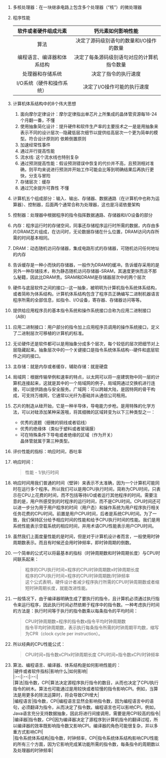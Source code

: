 1.  多核处理器：在一块继承电路上包含多个处理器（“核”）的微处理器      
2.  程序性能        

    |软件或者硬件组成元素|钙元素如何影响性能|     
    |:------------------:|:----------------:|   
    |算法|决定了源码级别语句的数量和I/O操作的数量|      
    |编程语言、编译器和体系结构|决定了每条源码级别语句对应的计算机指令数量|     
    |处理器和存储系统|决定了指令的执行速度|     
    |I/O系统（硬件和操作系统）|决定了I/O操作可能的执行速度|     
3.  计算机体系结构中的8个伟大思想     
    1.  面向摩尔定律设计：摩尔定律指出单芯片上所集成的晶体管资源每18-24个月翻一番，不懂     
    2.  使用抽象简化设计：提升硬件和软件生产率的主要技术之一是是用抽象来表示不同的设计层次--隐藏低层次细节以提供给高层次一个更为简单的模型。符合设计原则的 依赖倒置原则      
    3.  加速经常性事件       
    4.  通过并行提高性能      
    5.  流水线: 这个流水线也特别复杂      
    6.  通过预测提高性能：假设预测错误中恢复的代价并不高，且预测相对准确，则平均来说进行预测并开始工作可能会比等到明确结果后再执行更快，分支与冒险   
    7.  存储层次：缓存      
    8.  通过冗余提升可靠性  不懂        
4.  计算机五个组成部分：输入、输出、存储器、数据通路（在计算机中也称为运算器）、控制器，后面两个通常合称为处理器，这也是冯诺依曼架构      
5.  控制器：处理器中根据程序的指令指挥数据通路、存储器和I/O设备的部分   
6.  内存：程序运行时的存储空间，同事还存储程序运行时所需的数据，内存由多片DRAM芯片组成，在访问时，无论数据存储在什么位置，DRAM访问内存所需的时间基本相同。      
7.  DRAM：动态随机访问存储器，集成电路形式的存储器，可随机访问任何地址的内存    
8.  告诉缓存是一种小而快的存储器，一般作为DRAM的缓冲。告诉缓存采用的是另外一种存储技术，称为静态随机访问存储器-SRAM，其速度更快而且不那么秘籍，因此比DRAM贵。SRAM和DRAM是存储器层次中的两个层次      
9.  硬件与底层软件之间的接口--这一抽象，被明明为计算机指令系统体系结构，或者简称为体系结构。计算机体系结构包含了程序员正确编写二进制机器语言程序所需的全部信息，如指令、I/O设备，寄存器、存储器访问等等。     
10.  提供给应用程序员的基本指令系统和操作系统接口合称为应用二进制接口（ABI）      
11.  应用二进制接口：用户部分的指令加上应用程序员调用的操作系统接口，定义了二进制层次可移植的计算机的标准。      
12.  无论硬件还是软件都可以是用抽象分成多个层次，每个较低的层次把细节对上层隐藏起来。抽象层次中的一个关键接口是指令系统体系结构--硬件和底层软件之间的接口。      
13.  主存储：就是内存或者缓存，辅助存储：就是硬盘     
14.  局域网：根据传输举例和速率的特点，以太网可以将一座建筑物中同一层的计算机连接起来，这就是其中的一个局域网的例子。局域网通过交换机进行连接，可以提供路由与安全服务。广域网：可以跨越大陆，是因特网的骨干构成，可支持万维网，它通常以光纤为基础并从通信公司租用。      
15.  芯片的制造从硅开始，它是一种半导体，导电能力步枪。是用特殊的化学方法，可以对硅添加某种采莲哦，将其细微的区域转变为以下三种类型之一：      
     + 优秀的道题（细微的铜线或者铝线）   
     + 优秀的绝缘体（类似于塑料或者玻璃膜）     
     + 可在特殊条件下导电或者绝缘的区域（作为开关）     
     晶体管就属于第三种类型。     
16.  评价性能的指标：响应时间，吞吐率     
17.  响应时间：     
     > 性能 - 1/执行时间      
18.  响应时间用我们普通的时间（壁钟）来表示不太准确，因为一个计算机可能同时在运行多个程序。所以我们可以是用CPU执行时间，简称为CPU时间，只表示在CPU上花费的时间，而不包括等待I/O或者运行其他程序的时间。需要注意的是，用户所感受到的时程序的运行时间，而不是CPU时间。CPU时间还可以进一步分为用于用户程序的时间（用户态）和操作系统为用户程序执行相关任务花费的CPU时间。前置是用户CPU时间，后者是系统CPU时间。为了一致，我们保持区分给予相应时间的性能和给予CPU执行时间的性能。我们是用系统性能表示空载系统的相应时间，并用术语CPU性能表示用户CPU时间。     
19.  虽然我们上面度量性能的是时间，但是对于计算机设计者而言，一般使用时钟周期数表示。而且有时候还会用时钟频率，即时钟周期的倒数。      
20.  一个简单的公式可以将最基本的指标（时钟周期数和时钟周期长度）与CPU时间联系起来：      
     > 程序的CPU执行时间=程序的CPU时钟周期数x时钟周期长度   
     > 程序的CPU执行时间=程序的CPU时钟周期数/时钟频率     
     这个公式表明，硬件设计者减少程序执行所需的CPU时钟周期数或者缩短时钟周期长度，就能改进性能。        
21.  一般情况下，由于编译器明确生成了要执行的指令，且计算机必须通过执行指令来运行程序，因此执行时间必然依赖于程序中的指令数。一种考虑执行时间的方法是：执行时间等于执行的指令数乘以每条指令的平均时间：    
     > CPU时钟周期数=程序的指令数x指令平均时钟周期数        
     指令平均时钟周期数，表示执行每条指令所需的时钟周期平均数，缩写为CPR（clock cycle per instruction）。     
22.  所以经典的CPU性能公式：      
     > CPU时间=指令数xCPIx时钟周期长度
     > CPU时间=指令数xCPI/时钟频率      
23.  算法、编程语言、编译器、体系结构是如何影响性能的：   
     |硬件或者软件指标|影响什么|如何影响|       
     |:--:|:--:|:--:|     
     |算法|指令数，CPI|算法决定源程序执行指令的数目，从而也决定了CPU执行指令的树木。算法也可能通过是用较快或者较慢的指令影响CPI。例如，当算法是用更多的除法运算时，将会导致CPI增大|      
     |编程语言|指令数，CPI|编程语言显然会影响指令数，因为编程语言中的语句，必须翻译为指令，从而决定了指令数。编程语言也可以影响CPI，例如，Java语言充分支持数据抽象，因此将进行间接调用，需要是用CPI较高的指令|        
     |编译器|指令数，CPI|因为编译器决定了源程序到计算机指令的翻译过程，所以编译器的效率既影响指令数又影响CPI。编译器的角色可能很复杂，并以多重方式影响CPI|      
     |指令系统体系结构|指令数，时钟频率，CPI|指令系统体系结构影响CPU性能的所有三个方面，因为它影响完成某功能所需的指令数，每条指令的周期数以及处理器的时钟频率|     
